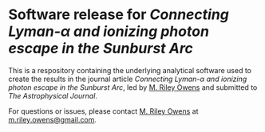 # Software release for *Connecting Lyman-α and ionizing photon escape in the Sunburst Arc*

This is a respository containing the underlying analytical software used to create the results in the journal article *Connecting Lyman-α and ionizing photon escape in the Sunburst Arc*, led by [M. Riley Owens](https://mrileyowens.github.io) and submitted to *The Astrophysical Journal*.

For questions or issues, please contact [M. Riley Owens](https://mrileyowens.github.io) at m.riley.owens@gmail.com.